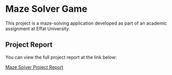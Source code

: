 # Maze Solver Game

This project is a maze-solving application developed as part of an academic assignment at Effat University.

## Project Report

You can view the full project report at the link below:

 [Maze Solver Project Report](https://sites.google.com/effat.edu.sa/maze-solver-game-report?usp=sharing)
